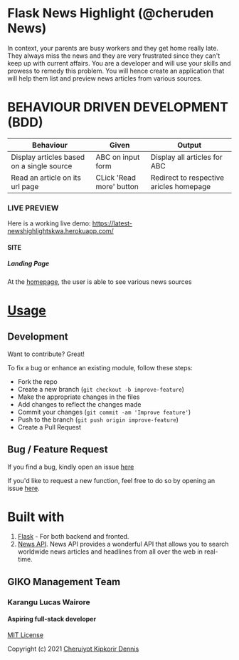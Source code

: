 # Flask News Highlight (@cheruden News)
In context, your parents are busy workers and they get home really late. They always miss the news and they are very frustrated since they can't keep up with current affairs. You are a developer and will use your skills and prowess to remedy this problem. You will hence create an application that will help them list and preview news articles from various sources.   

# BEHAVIOUR DRIVEN DEVELOPMENT (BDD)
Behaviour                                 | Given                     | Output                                  |
------------------------------------------|---------------------------|-----------------------------------------|
Display articles based on a single source | ABC on input form         | Display all articles for ABC            |
Read an article on its url page           | CLick 'Read more' button  | Redirect to respective aricles homepage |

### LIVE PREVIEW
Here is a working live demo: https://latest-newshighlightskwa.herokuapp.com/

#### SITE

##### Landing Page
At the [homepage](https://latest-newshighlightskwa.herokuapp.com/), the user is able to see various news sources






# [Usage](https://latest-newshighlightkwa.herokuapp.com/)

## Development
Want to contribute? Great!

To fix a bug or enhance an existing module, follow these steps:

- Fork the repo
- Create a new branch (`git checkout -b improve-feature`)
- Make the appropriate changes in the files
- Add changes to reflect the changes made
- Commit your changes (`git commit -am 'Improve feature'`)
- Push to the branch (`git push origin improve-feature`)
- Create a Pull Request

## Bug / Feature Request
If you find a bug, kindly open an issue [here](https://github.com/cheruden/flask-latest-newshighlights/issues/new)

If you'd like to request a new function, feel free to do so by opening an issue [here](https://github.com/cheruden/flask-latest-newshighlight/issues/new).

# Built with
1. [Flask](http://flask.pocoo.org/) - For both backend and fronted.
1. [News API](https://newsapi.org/). News API provides a wonderful API that allows you to search worldwide news articles and headlines from all over the web in real-time.

## GIKO Management Team 
### Karangu Lucas Wairore 
####    Aspiring full-stack developer

[MIT License](LICENSE)

Copyright (c) 2021 [Cheruiyot Kipkorir Dennis](https://github.com/cheruden)

